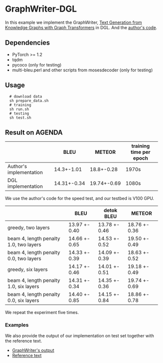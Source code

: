 # GraphWriter-DGL
In this example we implement the GraphWriter, [Text Generation from Knowledge Graphs with Graph Transformers](https://arxiv.org/abs/1904.02342) in DGL. And the [author's code](https://github.com/rikdz/GraphWriter). 

## Dependencies
- PyTorch >= 1.2  
- tqdm   
- pycoco (only for testing)  
- multi-bleu.perl and other scripts from mosesdecoder (only for testing)

## Usage
```
  # download data
  sh prepare_data.sh 
  # training
  sh run.sh
  # testing
  sh test.sh
```

## Result on AGENDA
| |BLEU|METEOR| training time per epoch|
|-|-|-|-|
|Author's implementation|14.3+-1.01| 18.8+-0.28| 1970s|
|DGL implementation|14.31+-0.34|19.74+-0.69| 1080s|

We use the author's code for the speed test, and our testbed is V100 GPU.

| |BLEU| detok BLEU| METEOR | 
|-|-|-|-|
|greedy, two layers| 13.97 +- 0.40| 13.78 +- 0.46| 18.76 +- 0.36|
|beam 4, length penalty 1.0, two layers| 14.66 +- 0.65| 14.53 +- 0.52| 19.50 +- 0.49|
|beam 4, length penalty 0.0, two layers| 14.33 +- 0.39| 14.09 +- 0.39| 18.63 +- 0.52|
|greedy, six layers| 14.17 +- 0.46| 14.01 +- 0.51| 19.18 +- 0.49|
|beam 4, length penalty 1.0, six layers| 14.31 +- 0.34| 14.35 +- 0.36| 19.74 +- 0.69|
|beam 4, length penalty 0.0, six layers| 14.40 +- 0.85| 14.15 +- 0.84| 18.86 +- 0.78|

We repeat the experiment five times. 

### Examples

We also provide the output of our implementation on test set together with the reference text.
- [GraphWriter's output](https://data.dgl.ai/models/graphwriter/tmp_pred.txt)
- [Reference text](https://data.dgl.ai/models/graphwriter/tmp_gold.txt)

